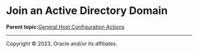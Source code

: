# Join an Active Directory Domain

**Parent topic:**[General Host Configuration Actions](../topics/cockpit-config_host_tasks.md)

---

Copyright © 2023, Oracle and/or its affiliates.

